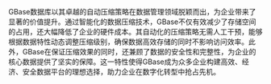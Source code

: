 GBase数据库以其卓越的自动压缩策略在数据管理领域脱颖而出，为企业带来了显著的价值提升。通过智能化的数据压缩技术，GBase不仅有效减少了存储空间的占用，还大幅降低了企业的硬件成本。其自动化的压缩策略无需人工干预，能够根据数据特性动态调整压缩级别，确保数据高效存储的同时不影响访问效率。此外，GBase在保证压缩效果的同时，还兼顾了数据的安全性和完整性，为企业的核心数据提供了坚实的保障。这一特性使得GBase成为众多企业构建高效、经济、安全数据平台的理想选择，助力企业在数字化转型中抢占先机。